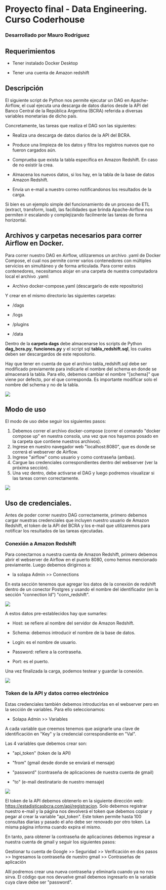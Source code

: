 # Proyecto final - Data Engineering. Curso Coderhouse

### Desarrollado por Mauro Rodríguez

## Requerimientos

- Tener instalado Docker Desktop

- Tener una cuenta de Amazon redshift

## Descripción

El siguiente script de Python nos permite ejecutar un DAG en Apache-Airflow, el cual ejecuta una descarga de datos diarios desde la API del Banco Central de la República Argentina (BCRA) referida a diversas variables monetarias de dicho país.

Concretamente, las tareas que realiza el DAG son las siguientes:

- Realiza una descarga de datos diarios de la API del BCRA.

- Produce una limpieza de los datos y filtra los registros nuevos que no fueron cargados aún. 

- Comprueba que exista la tabla específica en Amazon Redshift. En caso de no existir la crea.

- Almacena los nuevos datos, si los hay, en la tabla de la base de datos Amazon Redshift.

- Envía un e-mail a nuestro correo notificandonos los resultados de la carga.

Si bien es un ejemplo simple del funcionamiento de un proceso de ETL (extract, transform, load), las facilidades que brinda Apache-Airflow nos permiten ir escalando y complejizando facilmente las tareas de forma horizontal. 

## Archivos y carpetas necesarios para correr Airflow en Docker.

Para correr nuestro DAG en Airflow, utilizaremos un archivo .yaml de Docker Compose, el cual nos permite correr varios contenedores con múltiples servicios en simultáneo y de forma articulada. Para correr estos contenedores, necesitamos alojar en una carpeta de nuestra computadora local el archivo .yaml:

- Archivo docker-compose.yaml (descargarlo de este repositorio)

Y crear en el mismo directorio las siguientes carpetas:

- /dags

- /logs

- /plugins

- /data

Dentro de la **carpeta dags** debe almacenarse los scripts de Python **dag_bcra.py**, **funciones.py** y el script sql **tabla_redshift.sql**, los cuales deben ser descargardos de este repositorio.

Hay que tener en cuenta de que el archivo tabla_redshift.sql debe ser modificado previamente para indicarle el nombre del schema en donde se almacenará la tabla. Para ello, debemos cambiar el nombre "[schema]" que viene por defecto, por el que corresponda. Es importante modificar solo el nombre del schema y no de la tabla. 

![](imagenes/sql.png)

## Modo de uso

El modo de uso debe seguir los siguientes pasos:

1. Debemos correr el archivo docker-compose (correr el comando "docker compose up" en nuestra consola, una vez que nos hayamos posado en la carpeta que contiene nuestros archivos).
2. Ingrese en nuestro navegador web "localhost:8080", que es donde se correrá el webserver de Airflow.
3. Ingrese "airflow" como usuario y como contraseña (ambas).
4. Cargue las credenciales correspondientes dentro del webserver (ver la próxima sección).
5. Una vez dentro, debe activarse el DAG y luego podremos visualizar si las tareas corren correctamente.

![](imagenes/ejemplo-dag.png)


## Uso de credenciales.

Antes de poder correr nuestro DAG correctamente, primero debemos cargar nuestras credenciales que incluyen nuestro usuario de Amazon Redshift, el token de la API del BCRA y los e-mail que utilizaremos para notificar los resultados de las tareas ejecutadas.

### Conexión a Amazon Redshift

Para conectarnos a nuestra cuenta de Amazon Redshift, primero debemos abrir el webserver de Airflow en el puerto 8080, como hemos mencionado previamente. Luego debemos dirigirnos a:

- la solapa Admin >> Connections

En esta sección tenemos que agregar los datos de la conexión de redshift dentro de un conector Postgres y usando el nombre del identificador (en la sección "connection Id")  "conn_redshift".

![](imagenes/con_redshift.png)

A estos datos pre-establecidos hay que sumarles:

- Host: se refiere al nombre del servidor de Amazon Redshift.

- Schema: debemos introducir el nombre de la base de datos.

- Login: es el nombre de usuario.

- Password: refiere a la contraseña.

- Port: es el puerto.

Una vez finalizada la carga, podemos testear y guardar la conexión.

![](imagenes/conexion_final.png)

### Token de la API y datos correo electrónico

Estas credenciales también debemos introducirlas en el webserver pero en la sección de variables. Para ello seleccionamos:

- Solapa Admin >> Variables

A cada variable que creemos tenemos que asignarle una clave de identificación en "Key" y la credencial correspondiente en "Val".

Las 4 variables que debemos crear son:

- "api_token" (token de la API)

- "from" (gmail desde donde se envíará el mensaje)

- "password" (contraseña de aplicaciones de nuestra cuenta de gmail)

- "to" (e-mail destinatario de nuestro mensaje)

![](imagenes/variables.png)

El token de la API debemos obtenerlo en la siguiente dirección web: https://estadisticasbcra.com/api/registracion. Solo debemos registrar nuestro e-mail y la página nos devolverá el token que debemos copiar y pegar al crear la variable "api_token". Este token permite hasta 100 consultas diarias y pasado el año debe ser renovado por otro token. La misma página informa cuando expira el mismo.

En tanto, para obtener la contraseña de aplicaciones debemos ingresar a nuestra cuenta de gmail y seguir los siguientes pasos:

Gestionar tu cuenta de Google >> Seguridad >> Verificación en dos pasos >> Ingresamos la contraseña de nuestro gmail >> Contraseñas de aplicación

Allí podremos crear una nueva contraseña y eliminarla cuando ya no nos sirva. El código que nos devuelve gmail debemos ingresarlo en la variable cuya clave debe ser "password".

